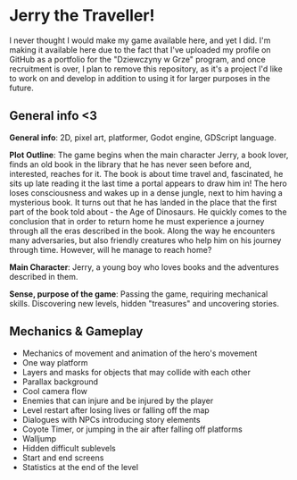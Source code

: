 # Jerry the Traveller!
I never thought I would make my game available here, and yet I did. I'm making it available here due to the fact that I've uploaded my profile on GitHub as a portfolio for the "Dziewczyny w Grze" program, and once recruitment is over, I plan to remove this repository, as it's a project I'd like to work on and develop in addition to using it for larger purposes in the future.

## General info <3
**General info**: 2D, pixel art, platformer, Godot engine, GDScript language.

**Plot Outline**: The game begins when the main character Jerry, a book lover, finds an old book in the library that he has never seen before and, interested, reaches for it. The book is about time travel and, fascinated, he sits up late reading it the last time a portal appears to draw him in! The hero loses consciousness and wakes up in a dense jungle, next to him having a mysterious book. It turns out that he has landed in the place that the first part of the book told about - the Age of Dinosaurs. He quickly comes to the conclusion that in order to return home he must experience a journey through all the eras described in the book. Along the way he encounters many adversaries, but also friendly creatures who help him on his journey through time. However, will he manage to reach home?

**Main Character**: Jerry, a young boy who loves books and the adventures described in them.

**Sense, purpose of the game**: Passing the game, requiring mechanical skills. Discovering new levels, hidden "treasures" and uncovering stories.

## Mechanics & Gameplay
- Mechanics of movement and animation of the hero's movement
- One way platform
- Layers and masks for objects that may collide with each other
- Parallax background
- Cool camera flow
- Enemies that can injure and be injured by the player
- Level restart after losing lives or falling off the map
- Dialogues with NPCs introducing story elements
- Coyote Timer, or jumping in the air after falling off platforms
- Walljump
- Hidden difficult sublevels
- Start and end screens
- Statistics at the end of the level
